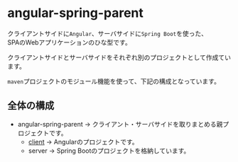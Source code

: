 # angular-spring-parent

クライアントサイドに`Angular`、サーバサイドに`Spring Boot`を使った、  
SPAのWebアプリケーションのひな型です。

クライアントサイドとサーバサイドをそれぞれ別のプロジェクトとして作成ています。

`maven`プロジェクトのモジュール機能を使って、下記の構成となっています。

## 全体の構成

 - angular-spring-parent → クライアント・サーバサイドを取りまとめる親プロジェクトです。
   - [client](client/README.md) → Angularのプロジェクトです。
   - server → Spring Bootのプロジェクトを格納しています。

